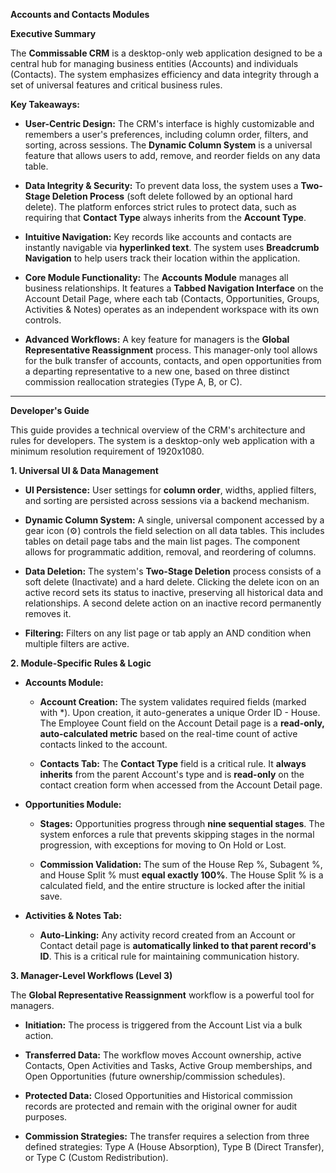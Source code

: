 **Accounts and Contacts Modules**

**Executive Summary** 

The **Commissable CRM** is a desktop-only web application designed to be a central hub for managing business entities (Accounts) and individuals (Contacts). The system emphasizes efficiency and data integrity through a set of universal features and critical business rules.

**Key Takeaways:**

* **User-Centric Design:** The CRM's interface is highly customizable and remembers a user's preferences, including column order, filters, and sorting, across sessions. The **Dynamic Column System** is a universal feature that allows users to add, remove, and reorder fields on any data table.

* **Data Integrity & Security:** To prevent data loss, the system uses a **Two-Stage Deletion Process** (soft delete followed by an optional hard delete). The platform enforces strict rules to protect data, such as requiring that **Contact Type** always inherits from the **Account Type**.

* **Intuitive Navigation:** Key records like accounts and contacts are instantly navigable via **hyperlinked text**. The system uses **Breadcrumb Navigation** to help users track their location within the application.

* **Core Module Functionality:** The **Accounts Module** manages all business relationships. It features a **Tabbed Navigation Interface** on the Account Detail Page, where each tab (Contacts, Opportunities, Groups, Activities & Notes) operates as an independent workspace with its own controls.

* **Advanced Workflows:** A key feature for managers is the **Global Representative Reassignment** process. This manager-only tool allows for the bulk transfer of accounts, contacts, and open opportunities from a departing representative to a new one, based on three distinct commission reallocation strategies (Type A, B, or C).

---

**Developer's Guide**

This guide provides a technical overview of the CRM's architecture and rules for developers. The system is a desktop-only web application with a minimum resolution requirement of 1920x1080.

**1\. Universal UI & Data Management**

* **UI Persistence:** User settings for **column order**, widths, applied filters, and sorting are persisted across sessions via a backend mechanism.

* **Dynamic Column System:** A single, universal component accessed by a gear icon (⚙️) controls the field selection on all data tables. This includes tables on detail page tabs and the main list pages. The component allows for programmatic addition, removal, and reordering of columns.

* **Data Deletion:** The system's **Two-Stage Deletion** process consists of a soft delete (Inactivate) and a hard delete. Clicking the delete icon on an active record sets its status to inactive, preserving all historical data and relationships. A second delete action on an inactive record permanently removes it.

* **Filtering:** Filters on any list page or tab apply an AND condition when multiple filters are active.

**2\. Module-Specific Rules & Logic**

* **Accounts Module:**

  * **Account Creation:** The system validates required fields (marked with \*). Upon creation, it auto-generates a unique Order ID \- House. The Employee Count field on the Account Detail page is a **read-only, auto-calculated metric** based on the real-time count of active contacts linked to the account.

  * **Contacts Tab:** The **Contact Type** field is a critical rule. It **always inherits** from the parent Account's type and is **read-only** on the contact creation form when accessed from the Account Detail page.

* **Opportunities Module:**

  * **Stages:** Opportunities progress through **nine sequential stages**. The system enforces a rule that prevents skipping stages in the normal progression, with exceptions for moving to On Hold or Lost.

  * **Commission Validation:** The sum of the House Rep %, Subagent %, and House Split % must **equal exactly 100%**. The House Split % is a calculated field, and the entire structure is locked after the initial save.

* **Activities & Notes Tab:**

  * **Auto-Linking:** Any activity record created from an Account or Contact detail page is **automatically linked to that parent record's ID**. This is a critical rule for maintaining communication history.

**3\. Manager-Level Workflows (Level 3\)**

The **Global Representative Reassignment** workflow is a powerful tool for managers.

* **Initiation:** The process is triggered from the Account List via a bulk action.

* **Transferred Data:** The workflow moves Account ownership, active Contacts, Open Activities and Tasks, Active Group memberships, and Open Opportunities (future ownership/commission schedules).

* **Protected Data:** Closed Opportunities and Historical commission records are protected and remain with the original owner for audit purposes.

* **Commission Strategies:** The transfer requires a selection from three defined strategies: Type A (House Absorption), Type B (Direct Transfer), or Type C (Custom Redistribution).

